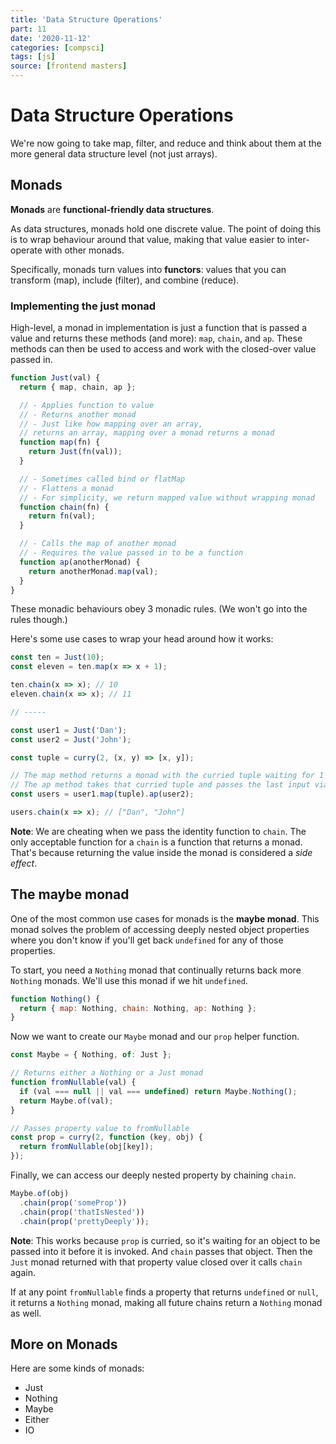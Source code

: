 ```yaml
---
title: 'Data Structure Operations'
part: 11
date: '2020-11-12'
categories: [compsci]
tags: [js]
source: [frontend masters]
---
```


# Data Structure Operations

We're now going to take map, filter, and reduce and think about them at the more general data structure level (not just arrays).

## Monads

**Monads** are **functional-friendly data structures**.

As data structures, monads hold one discrete value. The point of doing this is to wrap behaviour around that value, making that value easier to inter-operate with other monads.

Specifically, monads turn values into **functors**: values that you can transform (map), include (filter), and combine (reduce).

### Implementing the just monad

High-level, a monad in implementation is just a function that is passed a value and returns these methods (and more): `map`, `chain`, and `ap`. These methods can then be used to access and work with the closed-over value passed in.

```js
function Just(val) {
  return { map, chain, ap };

  // - Applies function to value
  // - Returns another monad
  // - Just like how mapping over an array,
  // returns an array, mapping over a monad returns a monad
  function map(fn) {
    return Just(fn(val));
  }

  // - Sometimes called bind or flatMap
  // - Flattens a monad
  // - For simplicity, we return mapped value without wrapping monad
  function chain(fn) {
    return fn(val);
  }

  // - Calls the map of another monad
  // - Requires the value passed in to be a function
  function ap(anotherMonad) {
    return anotherMonad.map(val);
  }
}
```

These monadic behaviours obey 3 monadic rules. (We won't go into the rules though.)

Here's some use cases to wrap your head around how it works:

```js
const ten = Just(10);
const eleven = ten.map(x => x + 1);

ten.chain(x => x); // 10
eleven.chain(x => x); // 11

// -----

const user1 = Just('Dan');
const user2 = Just('John');

const tuple = curry(2, (x, y) => [x, y]);

// The map method returns a monad with the curried tuple waiting for 1 more input
// The ap method takes that curried tuple and passes the last input via user2.map
const users = user1.map(tuple).ap(user2);

users.chain(x => x); // ["Dan", "John"]
```

**Note**: We are cheating when we pass the identity function to `chain`. The only acceptable function for a `chain` is a function that returns a monad. That's because returning the value inside the monad is considered a _side effect_.

## The maybe monad

One of the most common use cases for monads is the **maybe monad**. This monad solves the problem of accessing deeply nested object properties where you don't know if you'll get back `undefined` for any of those properties.

To start, you need a `Nothing` monad that continually returns back more `Nothing` monads. We'll use this monad if we hit `undefined`.

```js
function Nothing() {
  return { map: Nothing, chain: Nothing, ap: Nothing };
}
```

Now we want to create our `Maybe` monad and our `prop` helper function.

```js
const Maybe = { Nothing, of: Just };

// Returns either a Nothing or a Just monad
function fromNullable(val) {
  if (val === null || val === undefined) return Maybe.Nothing();
  return Maybe.of(val);
}

// Passes property value to fromNullable
const prop = curry(2, function (key, obj) {
  return fromNullable(obj[key]);
});
```

Finally, we can access our deeply nested property by chaining `chain`.

```js
Maybe.of(obj)
  .chain(prop('someProp'))
  .chain(prop('thatIsNested'))
  .chain(prop('prettyDeeply'));
```

**Note**: This works because `prop` is curried, so it's waiting for an object to be passed into it before it is invoked. And `chain` passes that object. Then the `Just` monad returned with that property value closed over it calls `chain` again.

If at any point `fromNullable` finds a property that returns `undefined` or `null`, it returns a `Nothing` monad, making all future chains return a `Nothing` monad as well.

## More on Monads

Here are some kinds of monads:

- Just
- Nothing
- Maybe
- Either
- IO
